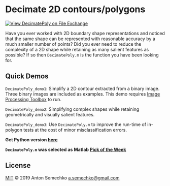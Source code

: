 # Decimate 2D contours/polygons 

[![View DecimatePoly on File Exchange](https://www.mathworks.com/matlabcentral/images/matlab-file-exchange.svg)](https://www.mathworks.com/matlabcentral/fileexchange/34639-decimatepoly)

Have you ever worked with 2D boundary shape representations and noticed that the same shape can be represented with reasonable accuracy by a much smaller number of points? Did you ever need to reduce the complexity of a 2D shape while retaining as many salient features as possible? If so then `DecimatePoly.m` is the function you have been looking for.

## Quick Demos
`DecimatePoly_demo1`: Simplify a 2D contour extracted from a binary image. Three binary images are included as examples. This demo requires [Image Processing Toolbox] to run.

`DecimatePoly_demo2`: Simplifying complex shapes while retaining geometrically and visually salient features.

`DecimatePoly_demo3`: Use `DecimatePoly.m` to improve the run-time of in-polygon tests at the cost of minor misclassification errors.

**Get Python version [here]**

**`DecimatePoly.m` was selected as Matlab [Pick of the Week]**

## License
[MIT] © 2019 Anton Semechko 
a.semechko@gmail.com

[Pick of the Week]: https://blogs.mathworks.com/pick/2015/02/20/downsampling-polygons-part-2/
[Image Processing Toolbox]: https://www.mathworks.com/products/image.html
[here]: https://github.com/ehusby/DecimatePoly
[MIT]: https://github.com/AntonSemechko/DecimatePoly/blob/master/LICENSE.md
